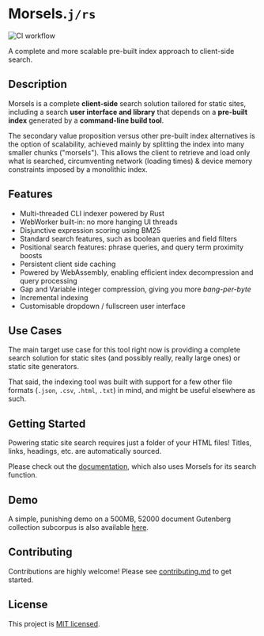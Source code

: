 # Morsels.`j/rs`

![CI workflow](https://github.com/ang-zeyu/morsels/actions/workflows/ci.yml/badge.svg)

A complete and more scalable pre-built index approach to client-side search.

## Description

Morsels is a complete **client-side** search solution tailored for static sites, including a search **user interface and library** that depends on a **pre-built index** generated by a **command-line build tool**.

The secondary value proposition versus other pre-built index alternatives is the option of scalability, achieved mainly by splitting the index into many smaller chunks ("morsels"). This allows the client to retrieve and load only what is searched, circumventing network (loading times) & device memory constraints imposed by a monolithic index.

## Features

- Multi-threaded CLI indexer powered by Rust
- WebWorker built-in: no more hanging UI threads
- Disjunctive expression scoring using BM25
- Standard search features, such as boolean queries and field filters
- Positional search features: phrase queries, and query term proximity boosts
- Persistent client side caching
- Powered by WebAssembly, enabling efficient index decompression and query processing 
- Gap and Variable integer compression, giving you more *bang-per-byte*
- Incremental indexing
- Customisable dropdown / fullscreen user interface

## Use Cases

The main target use case for this tool right now is providing a complete search solution for static sites (and possibly really, really large ones) or static site generators.

That said, the indexing tool was built with support for a few other file formats (`.json`, `.csv`, `.html`, `.txt`) in mind, and might be useful elsewhere as such.

## Getting Started

Powering static site search requires just a folder of your HTML files! Titles, links, headings, etc. are automatically sourced.

Please check out the [documentation](http://ang-zeyu.github.io/morsels/getting_started.html), which also uses Morsels for its search function.

## Demo

A simple, punishing demo on a 500MB, 52000 document Gutenberg collection subcorpus is also available [here](https://ang-zeyu.github.io/morsels-demo-1/).

## Contributing

Contributions are highly welcome! Please see [contributing.md](./CONTRIBUTING.md) to get started.

## License

This project is [MIT licensed](./LICENSE.md).
